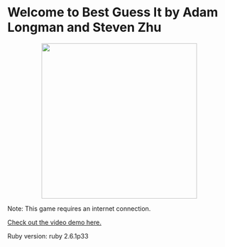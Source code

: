 # Welcome to Best Guess It by Adam Longman and Steven Zhu

<p align="center"><img src="app/assets/images/demo.gif" width="350"/></p>

Note: This game requires an internet connection.

[Check out the video demo here.](https://youtu.be/xT31G00VX8g)

<!-- After cloning, run rails db:migrate and then rails s. The game can then be played on localhost:3000. -->

Ruby version: ruby 2.6.1p33
